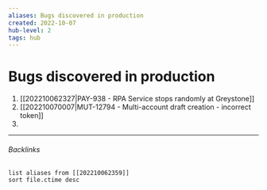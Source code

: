 ```yaml
---
aliases: Bugs discovered in production
created: 2022-10-07
hub-level: 2
tags: hub
---
```

# Bugs discovered in production

1.  [[202210062327|PAY-938 - RPA Service stops randomly at Greystone]]
2.  [[202210070007|MUT-12794 - Multi-account draft creation - incorrect token]]
3. 

---
###### Backlinks

```dataview
list aliases from [[202210062359]]
sort file.ctime desc
```
